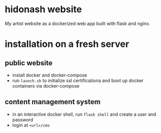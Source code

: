 # hidonash website

My artist website as a dockerized web app built with flask and nginx.


# installation on a fresh server
## public website
* install docker and docker-compose
* run `launch.sh` to initialize ssl certificationa and boot up docker containers via docker-compose
## content management system
* in an interactive docker shell, run `flask shell` and create a user and password
* login at `<url>/cms`

